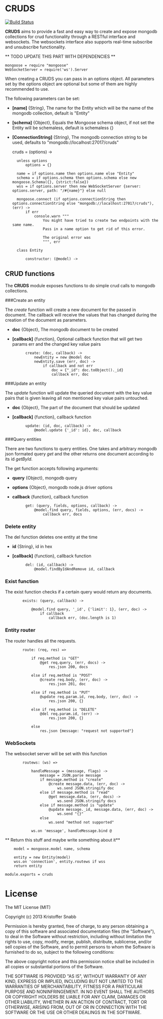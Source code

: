 CRUDS
=====

[![Build Status](https://travis-ci.org/ksnabb/cruds.png?branch=master)](https://travis-ci.org/ksnabb/cruds)

**CRUDS** aims to provide a fast and easy way to create and expose mongodb 
collections for crud functionality through a RESTful interface and websockets. The websockets
interface also supports real-time subscribe and unsubscribe functionality.


** TODO UPDATE THIS PART WITH DEPENDENCIES **

    mongoose = require "mongoose"
    WebSocketServer = require('ws').Server

When creating a CRUDS you can pass in an options object. All parameters set by the options
object are optional but some of them are highly recommended to use.

The following parameters can be set:

- **[name]** {String}, The name for the Entity which will be the name of the mongodb collection, default is "Entity"
- **[schema]** {Object}, Equals the Mongoose schema object, if not set the Entity will be schemaless, default is schemaless {}
- **[ConnectionString]** {String}, The mongodb connection string to be used, defaults to "mongodb://localhost:27017/cruds"

    cruds = (options) ->

        unless options
            options = {}

        name = if options.name then options.name else "Entity"
        schema = if options.schema then options.schema else new mongoose.Schema({}, {strict:false})
        wss = if options.server then new WebSocketServer {server: options.server, path: "/#{name}"} else null

        mongoose.connect (if options.connectionString then options.connectionString else "mongodb://localhost:27017/cruds"), (err) ->
            if err
                console.warn """
                    You might have tried to create two endpoints with the same name. 
                    Pass in a name option to get rid of this error.

                    The original error was
                    """, err

        class Entity

            constructor: (@model) ->

## CRUD functions

The **CRUDS** module exposes functions to do simple crud calls to mongodb collections.

###Create an entity

The *create* function will create a new document for the passed in document. The callback will receive the 
values that has changed during the creation of the document as parameters.

- **doc** {Object}, The mongodb document to be created
- **[callback]** {function}, Optional callback function that will get two params err and the changed key value pairs

            create: (doc, callback) ->
                newEntity = new @model doc
                newEntity.save (err, doc) ->
                    if callback and not err
                        doc = {"_id": doc.toObject()._id}
                        callback err, doc

###Update an entity

The *update* function will update the queried document with the 
key value pairs that is given leaving all non mentioned key value 
pairs untouched.
      
- **doc** {Object}, The part of the document that should be updated
- **[callback]** {function}, callback function     

            update: (id, doc, callback) ->
                @model.update {'_id': id}, doc, callback


###Query entities

There are two functions to query entities. One takes
and arbitrary mongodb json formated query *get* and 
the other returns one document according to its id *getById*.
 
The get function accepts following arguments:

- **query** {Object}, mongodb query  
- **options** {Object}, mongodb node.js driver options  
- **callback** {function}, callback function  

            get: (query, fields, options, callback) ->
                @model.find query, fields, options, (err, docs) ->
                    callback err, docs

### Delete entity

The del function deletes one entity at the time

- **id** {String}, id in hex  
- **[callback]** {function}, callback function
    
            del: (id, callback) ->
                @model.findByIdAndRemove id, callback

### Exist function
            
The exist function checks if a certain query would return any documents.

            exists: (query, callback) ->

                @model.find query, '_id', {'limit': 1}, (err, doc) ->
                    if callback
                        callback err, (doc.length is 1)


### Entity router

The router handles all the requests.

            route: (req, res) =>

                if req.method is "GET"
                    @get req.query, (err, docs) ->
                        res.json 200, docs

                else if req.method is "POST"
                    @create req.body, (err, doc) ->
                        res.json 201, doc

                else if req.method is "PUT"
                    @update req.param.id, req.body, (err, doc) ->
                        res.json 200, {}
                        
                else if req.method is "DELETE"
                    @del req.param.id, (err) ->
                        res.json 200, {}

                else
                    res.json {message: "request not supported"}

### WebSockets 

The websocket server will be set with this function

            routews: (ws) =>

                handleMessage = (message, flags) ->
                    message = JSON.parse message
                    if message.method is "create"
                        @create message.data, (err, doc) ->
                            ws.send JSON.stringify doc
                    else if message.method is "read"    
                        @get message.data, (err, docs) ->
                            ws.send JSON.stringify docs
                    else if message.method is "update"
                        @update message._id, message.data, (err, doc) ->
                            ws.send "{}"
                    else
                        ws.send "method not supported"

                ws.on 'message', handleMessage.bind @


** Return this stuff and maybe write something about it**
        
        model = mongoose.model name, schema

        entity = new Entity(model)
        wss.on 'connection', entity.routews if wss
        return entity

    module.exports = cruds

# License

The MIT License (MIT)

Copyright (c) 2013 Kristoffer Snabb

Permission is hereby granted, free of charge, to any person obtaining a copy
of this software and associated documentation files (the "Software"), to deal
in the Software without restriction, including without limitation the rights
to use, copy, modify, merge, publish, distribute, sublicense, and/or sell
copies of the Software, and to permit persons to whom the Software is
furnished to do so, subject to the following conditions:

The above copyright notice and this permission notice shall be included in
all copies or substantial portions of the Software.

THE SOFTWARE IS PROVIDED "AS IS", WITHOUT WARRANTY OF ANY KIND, EXPRESS OR
IMPLIED, INCLUDING BUT NOT LIMITED TO THE WARRANTIES OF MERCHANTABILITY,
FITNESS FOR A PARTICULAR PURPOSE AND NONINFRINGEMENT. IN NO EVENT SHALL THE
AUTHORS OR COPYRIGHT HOLDERS BE LIABLE FOR ANY CLAIM, DAMAGES OR OTHER
LIABILITY, WHETHER IN AN ACTION OF CONTRACT, TORT OR OTHERWISE, ARISING FROM,
OUT OF OR IN CONNECTION WITH THE SOFTWARE OR THE USE OR OTHER DEALINGS IN
THE SOFTWARE.

  
